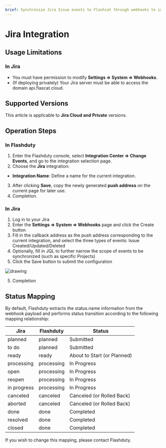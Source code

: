 ```yaml
---
brief: Synchronize Jira Issue events to Flashcat through webhooks to implement change event collection.
---
```


# Jira Integration

## Usage Limitations

### In Jira

- You must have permission to modify **Settings => System => Webhooks**.
- (If deploying privately) Your Jira server must be able to access the domain api.flascat.cloud.

## Supported Versions

This article is applicable to **Jira Cloud and Private** versions.

## Operation Steps

### In Flashduty

1. Enter the Flashduty console, select **Integration Center => Change Events**, and go to the integration selection page.
2. Choose the **Jira** integration:
- **Integration Name**: Define a name for the current integration.
3. After clicking **Save**, copy the newly generated **push address** on the current page for later use.
4. Completion.

### In Jira

1. Log in to your Jira
2. Enter the **Settings => System => Webhooks** page and click the Create button
3. Fill in the callback address as the push address corresponding to the current integration, and select the three types of events: Issue Created/Updated/Deleted
4. Optionally, fill in JQL to further narrow the scope of events to be synchronized (such as specific Projects)
5. Click the Save button to submit the configuration

<img alt="drawing" src="https://fcdoc.github.io/img/zh/flashduty/mixin/change_integration/jira/1.avif" />

5. Completion

## Status Mapping

By default, Flashduty extracts the status.name information from the webhook payload and performs status transition according to the following mapping relationship:

| Jira        | Flashduty   | Status               |
| ----------- | ---------- | ------------------ |
| planned     | planned    | Submitted             |
| to do       | planned    | Submitted             |
| ready       | ready      | About to Start (or Planned) |
| processing  | processing | In Progress             |
| open        | processing | In Progress             |
| reopen      | processing | In Progress             |
| in progress | processing | In Progress             |
| canceled    | canceled   | Canceled (or Rolled Back)   |
| aborted     | canceled   | Canceled (or Rolled Back)   |
| done        | done       | Completed             |
| resolved    | done       | Completed             |
| closed      | done       | Completed             |

If you wish to change this mapping, please contact Flashduty.